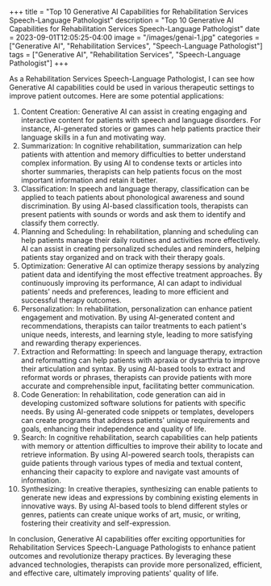 +++
title = "Top 10 Generative AI Capabilities for Rehabilitation Services Speech-Language Pathologist"
description = "Top 10 Generative AI Capabilities for Rehabilitation Services Speech-Language Pathologist"
date = 2023-09-01T12:05:25-04:00
image = "/images/genai-1.jpg"
categories = ["Generative AI", "Rehabilitation Services", "Speech-Language Pathologist"]
tags = ["Generative AI", "Rehabilitation Services", "Speech-Language Pathologist"]
+++

As a Rehabilitation Services Speech-Language Pathologist, I can see how Generative AI capabilities could be used in various therapeutic settings to improve patient outcomes. Here are some potential applications:

1. Content Creation: Generative AI can assist in creating engaging and interactive content for patients with speech and language disorders. For instance, AI-generated stories or games can help patients practice their language skills in a fun and motivating way.
2. Summarization: In cognitive rehabilitation, summarization can help patients with attention and memory difficulties to better understand complex information. By using AI to condense texts or articles into shorter summaries, therapists can help patients focus on the most important information and retain it better.
3. Classification: In speech and language therapy, classification can be applied to teach patients about phonological awareness and sound discrimination. By using AI-based classification tools, therapists can present patients with sounds or words and ask them to identify and classify them correctly.
4. Planning and Scheduling: In rehabilitation, planning and scheduling can help patients manage their daily routines and activities more effectively. AI can assist in creating personalized schedules and reminders, helping patients stay organized and on track with their therapy goals.
5. Optimization: Generative AI can optimize therapy sessions by analyzing patient data and identifying the most effective treatment approaches. By continuously improving its performance, AI can adapt to individual patients' needs and preferences, leading to more efficient and successful therapy outcomes.
6. Personalization: In rehabilitation, personalization can enhance patient engagement and motivation. By using AI-generated content and recommendations, therapists can tailor treatments to each patient's unique needs, interests, and learning style, leading to more satisfying and rewarding therapy experiences.
7. Extraction and Reformatting: In speech and language therapy, extraction and reformatting can help patients with apraxia or dysarthria to improve their articulation and syntax. By using AI-based tools to extract and reformat words or phrases, therapists can provide patients with more accurate and comprehensible input, facilitating better communication.
8. Code Generation: In rehabilitation, code generation can aid in developing customized software solutions for patients with specific needs. By using AI-generated code snippets or templates, developers can create programs that address patients' unique requirements and goals, enhancing their independence and quality of life.
9. Search: In cognitive rehabilitation, search capabilities can help patients with memory or attention difficulties to improve their ability to locate and retrieve information. By using AI-powered search tools, therapists can guide patients through various types of media and textual content, enhancing their capacity to explore and navigate vast amounts of information.
10. Synthesizing: In creative therapies, synthesizing can enable patients to generate new ideas and expressions by combining existing elements in innovative ways. By using AI-based tools to blend different styles or genres, patients can create unique works of art, music, or writing, fostering their creativity and self-expression.

In conclusion, Generative AI capabilities offer exciting opportunities for Rehabilitation Services Speech-Language Pathologists to enhance patient outcomes and revolutionize therapy practices. By leveraging these advanced technologies, therapists can provide more personalized, efficient, and effective care, ultimately improving patients' quality of life.